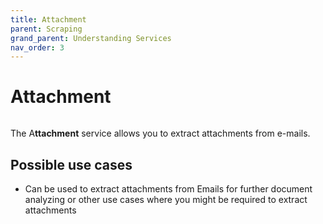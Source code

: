 ```yaml
---
title: Attachment
parent: Scraping
grand_parent: Understanding Services
nav_order: 3
---
```


# Attachment

<figure><img src="../.gitbook/assets/image (40).png" alt=""><figcaption></figcaption></figure>

The A**ttachment** service allows you to extract attachments from e-mails.

## Possible use cases

* Can be used to extract attachments from Emails for further document analyzing or other use cases where you might be required to extract attachments
